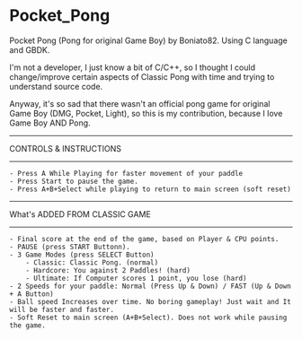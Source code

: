 # Pocket_Pong
Pocket Pong (Pong for original Game Boy) by Boniato82. Using C language and GBDK.

I'm not a developer, I just know a bit of C/C++, so I thought I could change/improve certain aspects of Classic Pong with time and trying to understand source code.

Anyway, it's so sad that there wasn't an official pong game for original Game Boy (DMG, Pocket, Light), so this is my contribution, because I love Game Boy AND Pong.

***********************
CONTROLS & INSTRUCTIONS
***********************
    - Press A While Playing for faster movement of your paddle 
    - Press Start to pause the game.
    - Press A+B+Select while playing to return to main screen (soft reset) 

******************************
What's ADDED FROM CLASSIC GAME
******************************
    - Final score at the end of the game, based on Player & CPU points. 
    - PAUSE (press START Buttonn). 
    - 3 Game Modes (press SELECT Button)
        - Classic: Classic Pong. (normal)
        - Hardcore: You against 2 Paddles! (hard)
        - Ultimate: If Computer scores 1 point, you lose (hard) 
    - 2 Speeds for your paddle: Normal (Press Up & Down) / FAST (Up & Down + A Button) 
    - Ball speed Increases over time. No boring gameplay! Just wait and It will be faster and faster. 
    - Soft Reset to main screen (A+B+Select). Does not work while pausing the game.
